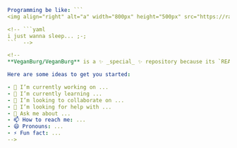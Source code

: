 

```yaml
Programming be like: ```
<img align="right" alt="a" width="800px" height="500px" src="https://raw.githubusercontent.com/d4mmit/d4mmit/main/assets/source.gif"/>

<!-- ```yaml
i just wanna sleep... ;-;
```  -->

<!--
**VeganBurg/VeganBurg** is a ✨ _special_ ✨ repository because its `README.md` (this file) appears on your GitHub profile.

Here are some ideas to get you started:

- 🔭 I’m currently working on ...
- 🌱 I’m currently learning ...
- 👯 I’m looking to collaborate on ...
- 🤔 I’m looking for help with ...
- 💬 Ask me about ...
- 📫 How to reach me: ...
- 😄 Pronouns: ...
- ⚡ Fun fact: ...
-->
